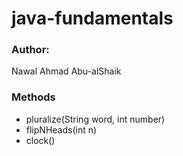 # java-fundamentals

### **Author:** 
Nawal Ahmad Abu-alShaik
### Methods
- pluralize(String word, int number)
- flipNHeads(int n)
- clock()